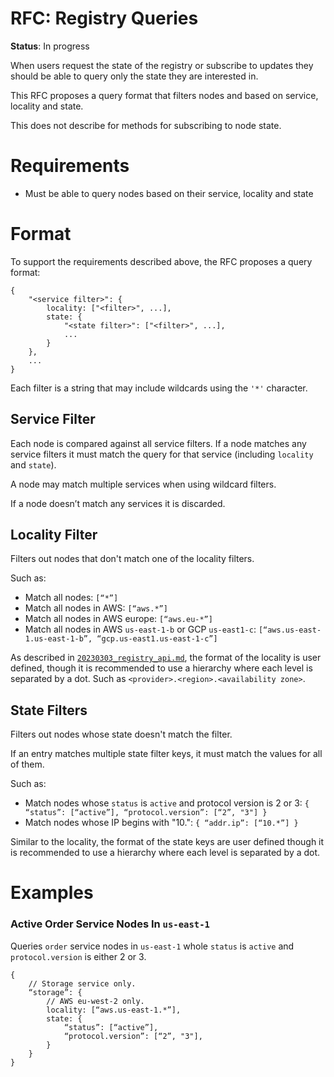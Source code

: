 # RFC: Registry Queries

**Status**: In progress

When users request the state of the registry or subscribe to updates they should
be able to query only the state they are interested in.

This RFC proposes a query format that filters nodes and based on service,
locality and state.

This does not describe for methods for subscribing to node state.

# Requirements

* Must be able to query nodes based on their service, locality and state

# Format
To support the requirements described above, the RFC proposes a query format:
```
{
    "<service filter>": {
        locality: ["<filter>", ...],
        state: {
            "<state filter>": ["<filter>", ...],
            ...
        }
    },
    ...
}
```

Each filter is a string that may include wildcards using the `'*'` character.

## Service Filter
Each node is compared against all service filters. If a node matches any service
filters it must match the query for that service (including `locality` and
`state`).

A node may match multiple services when using wildcard filters.

If a node doesn’t match any services it is discarded.

## Locality Filter
Filters out nodes that don't match one of the locality filters.

Such as:
* Match all nodes: `[“*”]`
* Match all nodes in AWS: `[“aws.*”]`
* Match all nodes in AWS europe: `[“aws.eu-*”]`
* Match all nodes in AWS `us-east-1-b` or GCP `us-east1-c`: `[“aws.us-east-1.us-east-1-b”, “gcp.us-east1.us-east-1-c”]`

As described in [`20230303_registry_api.md`](./20230303_registry_api.md), the
format of the locality is user defined, though it is recommended to use a
hierarchy where each level is separated by a dot. Such as
`<provider>.<region>.<availability zone>`.

## State Filters
Filters out nodes whose state doesn't match the filter.

If an entry matches multiple state filter keys, it must match the values for
all of them.

Such as:
* Match nodes whose `status` is `active` and protocol version is 2 or 3: `{ “status”: [“active”], “protocol.version”: [“2”, "3"] }`
* Match nodes whose IP begins with "10.": `{ “addr.ip”: [“10.*”] }`

Similar to the locality, the format of the state keys are user defined though it
is recommended to use a hierarchy where each level is separated by a dot.

# Examples

### Active Order Service Nodes In `us-east-1`
Queries `order` service nodes in `us-east-1` whole `status` is `active` and
`protocol.version` is either 2 or 3.
```
{
    // Storage service only.
    “storage”: {
        // AWS eu-west-2 only.
        locality: [“aws.us-east-1.*”],
        state: {
            “status”: [“active”],
            “protocol.version”: [“2”, "3"],
        }
    }
}
```
